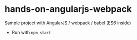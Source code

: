 # hands-on-angularjs-webpack
Sample project with AngularJS / webpack / babel (ES6 inside)

- Run with `npm start`
